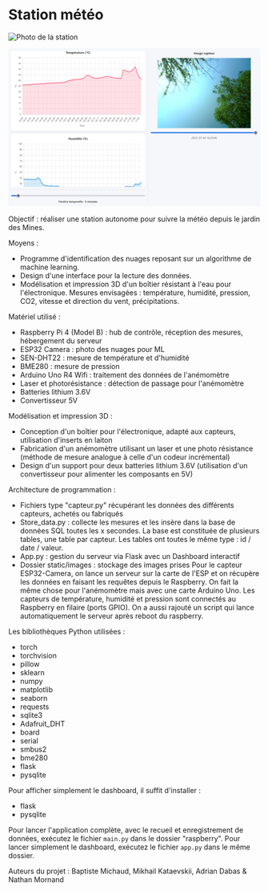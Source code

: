 # Station météo

![Photo de la station](IMG_7239.jpg)

![Photo de l'interface](dashboard.png)

Objectif : réaliser une station autonome pour suivre la météo depuis le jardin des Mines.

Moyens :
- Programme d'identification des nuages reposant sur un algorithme de machine learning.
- Design d'une interface pour la lecture des données.
- Modélisation et impression 3D d'un boîtier résistant à l'eau pour l'électronique. 
Mesures envisagées : température, humidité, pression, CO2, vitesse et direction du vent, précipitations.

Matériel utilisé :
- Raspberry Pi 4 (Model B) : hub de contrôle, réception des mesures, hébergement du serveur
- ESP32 Camera : photo des nuages pour ML
- SEN-DHT22 : mesure de température et d'humidité
- BME280 : mesure de pression
- Arduino Uno R4 Wifi : traitement des données de l'anémomètre
- Laser et photorésistance : détection de passage pour l'anémomètre
- Batteries lithium 3.6V
- Convertisseur 5V 

Modélisation et impression 3D :
- Conception d'un boîtier pour l'électronique, adapté aux capteurs, utilisation d'inserts en laiton
- Fabrication d'un anémomètre utilisant un laser et une photo résistance (méthode de mesure analogue à celle d'un codeur incrémental)
- Design d'un support pour deux batteries lithium 3.6V (utilisation d'un convertisseur pour alimenter les composants en 5V)

Architecture de programmation :
- Fichiers type "capteur.py" récupérant les données des différents capteurs, achetés ou fabriqués
- Store_data.py : collecte les mesures et les insère dans la base de données SQL toutes les x secondes. La base est constituée de plusieurs tables, une table par capteur. Les tables ont toutes le même type : id / date / valeur.
- App.py : gestion du serveur via Flask avec un Dashboard interactif
- Dossier static/images : stockage des images prises 
Pour le capteur ESP32-Camera, on lance un serveur sur la carte de l'ESP et on récupère les données en faisant les requêtes depuis le Raspberry. On fait la même chose pour l'anémomètre mais avec une carte Arduino Uno. Les capteurs de température, humidité et pression sont connectés au Raspberry en filaire (ports GPIO).
On a aussi rajouté un script qui lance automatiquement le serveur après reboot du raspberry.

Les bibliothèques Python utilisées :
- torch
- torchvision
- pillow
- sklearn
- numpy
- matplotlib
- seaborn
- requests
- sqlite3
- Adafruit_DHT
- board
- serial
- smbus2
- bme280
- flask
- pysqlite

Pour afficher simplement le dashboard, il suffit d'installer :
- flask
- pysqlite

Pour lancer l'application complète, avec le recueil et enregistrement de données, exécutez le fichier `main.py` dans le dossier "raspberry". Pour lancer simplement le dashboard, exécutez le fichier `app.py` dans le même dossier.

Auteurs du projet : Baptiste Michaud, Mikhail Kataevskii, Adrian Dabas & Nathan Mornand
